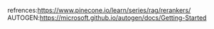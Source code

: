 refrences:https://www.pinecone.io/learn/series/rag/rerankers/
AUTOGEN:https://microsoft.github.io/autogen/docs/Getting-Started
